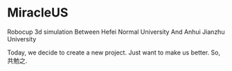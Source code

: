 # MiracleUS
Robocup 3d simulation Between Hefei Normal University And Anhui Jianzhu University

Today, we decide to create a new project. Just want to make us better. So, 共勉之.
